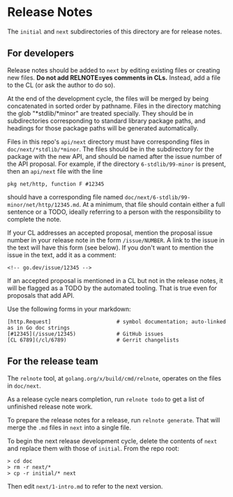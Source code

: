 # Release Notes

The `initial` and `next` subdirectories of this directory are for release notes.

## For developers

Release notes should be added to `next` by editing existing files or creating
new files. **Do not add RELNOTE=yes comments in CLs.** Instead, add a file to
the CL (or ask the author to do so).

At the end of the development cycle, the files will be merged by being
concatenated in sorted order by pathname. Files in the directory matching the
glob "*stdlib/*minor" are treated specially. They should be in subdirectories
corresponding to standard library package paths, and headings for those package
paths will be generated automatically.

Files in this repo's `api/next` directory must have corresponding files in
`doc/next/*stdlib/*minor`.
The files should be in the subdirectory for the package with the new
API, and should be named after the issue number of the API proposal.
For example, if the directory `6-stdlib/99-minor` is present,
then an `api/next` file with the line

    pkg net/http, function F #12345

should have a corresponding file named `doc/next/6-stdlib/99-minor/net/http/12345.md`.
At a minimum, that file should contain either a full sentence or a TODO,
ideally referring to a person with the responsibility to complete the note.

If your CL addresses an accepted proposal, mention the proposal issue number in
your release note in the form `/issue/NUMBER`. A link to the issue in the text
will have this form (see below). If you don't want to mention the issue in the
text, add it as a comment:
```
<!-- go.dev/issue/12345 -->
```
If an accepted proposal is mentioned in a CL but not in the release notes, it will be
flagged as a TODO by the automated tooling. That is true even for proposals that add API.

Use the following forms in your markdown:

	[http.Request]                     # symbol documentation; auto-linked as in Go doc strings
	[#12345](/issue/12345)             # GitHub issues
	[CL 6789](/cl/6789)                # Gerrit changelists

## For the release team

The `relnote` tool, at `golang.org/x/build/cmd/relnote`, operates on the files
in `doc/next`.

As a release cycle nears completion, run `relnote todo` to get a list of
unfinished release note work.

To prepare the release notes for a release, run `relnote generate`.
That will merge the `.md` files in `next` into a single file.

To begin the next release development cycle, delete the contents of `next`
and replace them with those of `initial`. From the repo root:

    > cd doc
    > rm -r next/*
    > cp -r initial/* next

Then edit `next/1-intro.md` to refer to the next version.
